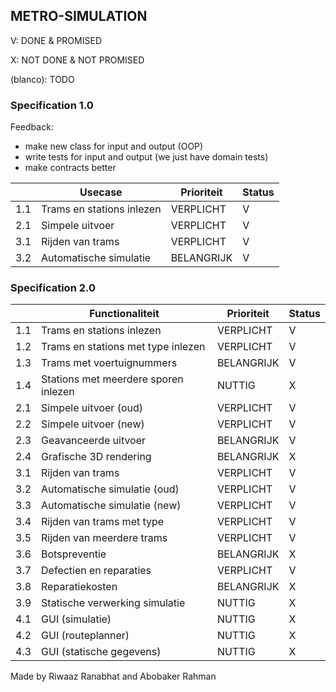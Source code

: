 ## METRO-SIMULATION

V: DONE & PROMISED

X: NOT DONE & NOT PROMISED 

(blanco): TODO

### Specification 1.0
Feedback: 
- make new class for input and output (OOP)
- write tests for input and output (we just have domain tests)
- make contracts better

|     | Usecase                   | Prioriteit | Status |
|-----|---------------------------|------------|--------|
| 1.1 | Trams en stations  inlezen | VERPLICHT  | V      |
| 2.1 | Simpele uitvoer           | VERPLICHT  | V      |
| 3.1 | Rijden van trams          | VERPLICHT  | V      |
| 3.2  | Automatische simulatie    | BELANGRIJK | V      |

### Specification 2.0

|     | Functionaliteit                      | Prioriteit | Status |
|-----|--------------------------------------|------------|-------|
| 1.1 | Trams en stations inlezen            | VERPLICHT  | V     |
| 1.2 | Trams en stations met type inlezen   | VERPLICHT  | V     |
| 1.3 | Trams met voertuignummers            | BELANGRIJK | V     |
| 1.4 | Stations met meerdere sporen inlezen | NUTTIG     | X     |
| 2.1 | Simpele uitvoer (oud)                | VERPLICHT  | V     |
| 2.2 | Simpele uitvoer (new)                | VERPLICHT  | V     |
| 2.3 | Geavanceerde uitvoer                 | BELANGRIJK | V     |
| 2.4 | Grafische 3D rendering               | BELANGRIJK | X     |
| 3.1 | Rijden van trams                     | VERPLICHT  | V     |
| 3.2 | Automatische simulatie (oud)         | VERPLICHT  | V     |
| 3.3 | Automatische simulatie (new)         | VERPLICHT  | V     |
| 3.4 | Rijden van trams met type            | VERPLICHT  | V     |
| 3.5 | Rijden van meerdere trams            | VERPLICHT  | V     |
| 3.6 | Botspreventie                        | BELANGRIJK | X     |
| 3.7 | Defectien en reparaties              | VERPLICHT  | V     |
| 3.8 | Reparatiekosten                      | BELANGRIJK | X     |
| 3.9 | Statische verwerking simulatie       | NUTTIG     | X     |
| 4.1 | GUI (simulatie)                      | NUTTIG     | X     |
| 4.2 | GUI (routeplanner)                   | NUTTIG     | X     |
| 4.3 | GUI (statische gegevens)             | NUTTIG     | X     |

Made by Riwaaz Ranabhat and Abobaker Rahman

